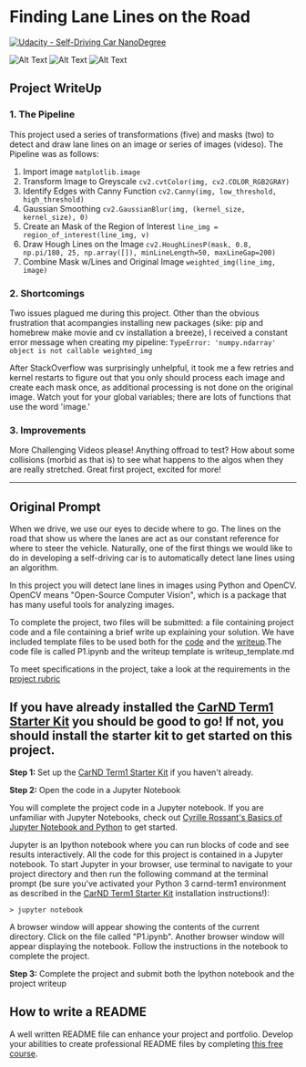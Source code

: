 # **Finding Lane Lines on the Road** 
[![Udacity - Self-Driving Car NanoDegree](https://s3.amazonaws.com/udacity-sdc/github/shield-carnd.svg)](http://www.udacity.com/drive)

![Alt Text](https://github.com/whs2k/findingLaneLines/blob/master/test_videos/Solid_Yellow_Left.gif?raw=true)
![Alt Text](https://media.giphy.com/media/vFKqnCdLPNOKc/giphy.gif)
![Alt Text](https://github.com/whs2k/findingLaneLines/blob/master/test_videos/Solid_Yellow_Left_Original.gif?raw=true)



Project WriteUp
---

### 1. The Pipeline
This project used a series of transformations (five) and masks (two) to detect and draw lane lines on an image or series of images (videso). The Pipeline was as follows:
  1. Import image `matplotlib.image`
  2. Transform Image to Greyscale `cv2.cvtColor(img, cv2.COLOR_RGB2GRAY)`
  3. Identify Edges with Canny Function `cv2.Canny(img, low_threshold, high_threshold)`
  4. Gaussian Smoothing `cv2.GaussianBlur(img, (kernel_size, kernel_size), 0)`
  5. Create an Mask of the Region of Interest `line_img = region_of_interest(line_img, v)`
  6. Draw Hough Lines on the Image 
      `cv2.HoughLinesP(mask, 0.8, np.pi/180, 25, np.array([]), minLineLength=50, maxLineGap=200)`
  7. Combine Mask w/Lines and Original Image `weighted_img(line_img, image)`

### 2. Shortcomings
Two issues plagued me during this project. Other than the obvious frustration that acompangies installing new packages (sike: pip and homebrew make movie and cv installation a breeze), I received a constant error message when creating my pipeline: `TypeError: 'numpy.ndarray' object is not callable weighted_img`

After StackOverflow was surprisingly unhelpful, it took me a few retries and kernel restarts to figure out that you only should process each image and create each mask once, as additional processing is not done on the original image. Watch yout for your global variables; there are lots of functions that use the word 'image.'

### 3. Improvements
More Challenging Videos please! Anything offroad to test? How about some collisions (morbid as that is) to see what happens to the algos when they are really stretched. Great first project, excited for more!

---
Original Prompt
---

When we drive, we use our eyes to decide where to go.  The lines on the road that show us where the lanes are act as our constant reference for where to steer the vehicle.  Naturally, one of the first things we would like to do in developing a self-driving car is to automatically detect lane lines using an algorithm.

In this project you will detect lane lines in images using Python and OpenCV.  OpenCV means "Open-Source Computer Vision", which is a package that has many useful tools for analyzing images.  

To complete the project, two files will be submitted: a file containing project code and a file containing a brief write up explaining your solution. We have included template files to be used both for the [code](https://github.com/udacity/CarND-LaneLines-P1/blob/master/P1.ipynb) and the [writeup](https://github.com/udacity/CarND-LaneLines-P1/blob/master/writeup_template.md).The code file is called P1.ipynb and the writeup template is writeup_template.md 

To meet specifications in the project, take a look at the requirements in the [project rubric](https://review.udacity.com/#!/rubrics/322/view)

## If you have already installed the [CarND Term1 Starter Kit](https://github.com/udacity/CarND-Term1-Starter-Kit/blob/master/README.md) you should be good to go!   If not, you should install the starter kit to get started on this project. ##

**Step 1:** Set up the [CarND Term1 Starter Kit](https://classroom.udacity.com/nanodegrees/nd013/parts/fbf77062-5703-404e-b60c-95b78b2f3f9e/modules/83ec35ee-1e02-48a5-bdb7-d244bd47c2dc/lessons/8c82408b-a217-4d09-b81d-1bda4c6380ef/concepts/4f1870e0-3849-43e4-b670-12e6f2d4b7a7) if you haven't already.

**Step 2:** Open the code in a Jupyter Notebook

You will complete the project code in a Jupyter notebook.  If you are unfamiliar with Jupyter Notebooks, check out <A HREF="https://www.packtpub.com/books/content/basics-jupyter-notebook-and-python" target="_blank">Cyrille Rossant's Basics of Jupyter Notebook and Python</A> to get started.

Jupyter is an Ipython notebook where you can run blocks of code and see results interactively.  All the code for this project is contained in a Jupyter notebook. To start Jupyter in your browser, use terminal to navigate to your project directory and then run the following command at the terminal prompt (be sure you've activated your Python 3 carnd-term1 environment as described in the [CarND Term1 Starter Kit](https://github.com/udacity/CarND-Term1-Starter-Kit/blob/master/README.md) installation instructions!):

`> jupyter notebook`

A browser window will appear showing the contents of the current directory.  Click on the file called "P1.ipynb".  Another browser window will appear displaying the notebook.  Follow the instructions in the notebook to complete the project.  

**Step 3:** Complete the project and submit both the Ipython notebook and the project writeup

## How to write a README
A well written README file can enhance your project and portfolio.  Develop your abilities to create professional README files by completing [this free course](https://www.udacity.com/course/writing-readmes--ud777).

